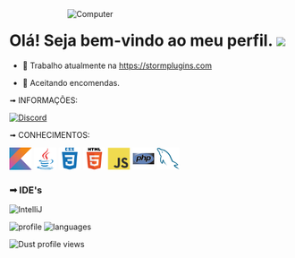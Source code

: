 <img src="https://raw.githubusercontent.com/MicaelliMedeiros/micaellimedeiros/master/image/computer-illustration.png" min-width="400px" max-width="400px" width="400px" align="right" alt="Computer">

# Olá! Seja bem-vindo ao meu perfil. <img src="https://raw.githubusercontent.com/kaueMarques/kaueMarques/master/hi.gif" width="20px"> 

- 🤖 Trabalho atualmente na https://stormplugins.com

- 💼 Aceitando encomendas.

➟ INFORMAÇÕES:

[![Discord](https://img.shields.io/badge/Discord-7289DA?style=for-the-badge&logo=discord&logoColor=white)](https://discord.com/users/438865800053522433)

➟ CONHECIMENTOS:

<p align="left">
  <img src="https://raw.githubusercontent.com/devicons/devicon/master/icons/kotlin/kotlin-original.svg" width="40" height="40" />
  <img src="https://raw.githubusercontent.com/devicons/devicon/master/icons/java/java-original.svg" alt="java" width="40" height="40" />
  <img src="https://raw.githubusercontent.com/devicons/devicon/master/icons/css3/css3-plain-wordmark.svg" alt="css3"  width="40" height="40"/>
  <img src="https://raw.githubusercontent.com/devicons/devicon/master/icons/html5/html5-original-wordmark.svg" alt="html5"  width="40" height="40"/>
  <img src="https://raw.githubusercontent.com/devicons/devicon/master/icons/javascript/javascript-original.svg" alt="javascript" width="40" height="40"/>
  <img src="https://raw.githubusercontent.com/devicons/devicon/master/icons/php/php-original.svg" alt="javascript" width="40" height="40"/>
  <img src="https://raw.githubusercontent.com/devicons/devicon/master/icons/mysql/mysql-original.svg" width="40" height="40" />
</p>

### ➟ IDE's

  ![IntelliJ](https://img.shields.io/badge/IntelliJ-000000?style=for-the-badge&logo=intellij-idea&logoColor=blue)

![profile] 
![languages]

[profile]: https://github-readme-stats.vercel.app/api?username=oDustDev&show_icons=true&theme=omni&count_private=true&hide_border=true
[languages]: https://github-readme-stats.vercel.app/api/top-langs/?username=oDustDev&theme=omni&layout=compact&hide_border=true

<p align="left"><img src="https://komarev.com/ghpvc/?username=oDustDev&color=blue" alt="Dust profile views" /> </p>

